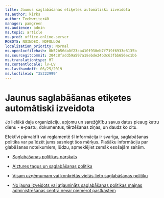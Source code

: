 ```yaml
---
title: Jaunus saglabāšanas etiķetes automātiski izveidota
ms.author: kirks
author: Techwriter40
manager: pamgreen
ms.audience: admin
ms.topic: article
ms.prod: office-online-server
ROBOTS: NOINDEX, NOFOLLOW
localization_priority: Normal
ms.openlocfilehash: 0b52b56da0f23ca410f930eb7f719f6933e6135b
ms.sourcegitcommit: 204c8fadd59a597a18ebde24b3c63fbb656ec1b6
ms.translationtype: MT
ms.contentlocale: lv-LV
ms.lasthandoff: 06/25/2019
ms.locfileid: "35222999"
---
```

# <a name="new-retention-labels-created-automatically"></a>Jaunus saglabāšanas etiķetes automātiski izveidota

Jo lielākā daļa organizāciju, apjomu un sarežģītību savus datus pieaug katru dienu - e-pastu, dokumentus, tērzēšanas ziņas, un daudz ko citu.

Efektīvi pārvaldīt vai reglamentē šī informācija ir svarīga, saglabāšanas politika var palīdzēt jums sasniegt šos mērķus. Plašāku informāciju par glabāšanas noteikumiem, lūdzu, apmeklējiet zemāk esošajām saitēm.

- [Saglabāšanas politikas pārskats](https://docs.microsoft.com/office365/securitycompliance/retention-policies)

- [Aiztures tagus un saglabāšanas politika](https://docs.microsoft.com/exchange/security-and-compliance/messaging-records-management/retention-tags-and-policies)

- [Visam uzņēmumam vai konkrētās vietās lieto saglabāšanas politiku](https://docs.microsoft.com/office365/securitycompliance/retention-policies#applying-a-retention-policy-to-an-entire-organization-or-specific-locations)

- [No jauna izveidots vai atjaunināts saglabāšanas politikas maiņas administrēšanas centrā nevar piemērot pastkastēm](https://docs.microsoft.com/alchemyinsights/retention-policies-in-exchange-admin-center-not-working)

